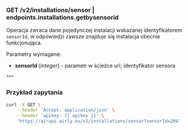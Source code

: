 ### GET /v2/installations/sensor | endpoints.installations.getbysensorid

Operacja zwraca dane pojedynczej instalacji wskazanej identyfikatorem `sensorId`, w odpowiedzi zawsze znajduje się instalacja obecnie funkcjonująca.

Parametry wymagane:
- **sensorId** (_integer_) - parametr w ścieżce url; identyfikator sensora

^^^

### Przykład zapytania

```bash
curl -X GET \
    --header 'Accept: application/json' \
    --header 'apikey: {{ apikey }}' \
    'https://airapi.airly.eu/v2/installations/sensor?sensorId=204'
```
